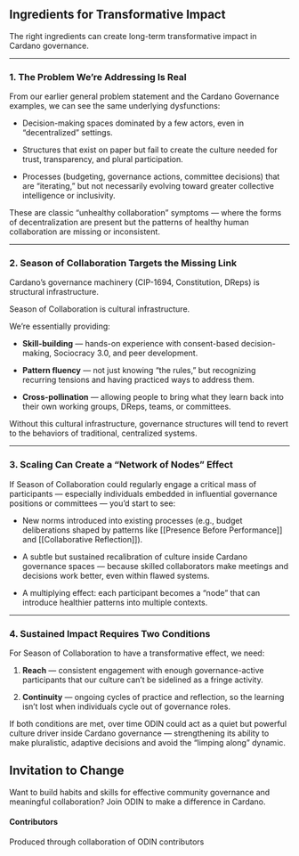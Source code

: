 
## Ingredients for Transformative Impact

The right ingredients can create long-term transformative impact in Cardano governance.  

---

### 1. The Problem We’re Addressing Is Real

From our earlier general problem statement and the Cardano Governance examples, we can see the same underlying dysfunctions:

- Decision-making spaces dominated by a few actors, even in “decentralized” settings.  

- Structures that exist on paper but fail to create the culture needed for trust, transparency, and plural participation.  

- Processes (budgeting, governance actions, committee decisions) that are “iterating,” but not necessarily evolving toward greater collective intelligence or inclusivity.  

These are classic “unhealthy collaboration” symptoms — where the forms of decentralization are present but the patterns of healthy human collaboration are missing or inconsistent.

---

### 2. Season of Collaboration Targets the Missing Link

Cardano’s governance machinery (CIP-1694, Constitution, DReps) is structural infrastructure.  

Season of Collaboration is cultural infrastructure.

We’re essentially providing:

- **Skill-building** — hands-on experience with consent-based decision-making, Sociocracy 3.0, and peer development.  

- **Pattern fluency** — not just knowing “the rules,” but recognizing recurring tensions and having practiced ways to address them.  

- **Cross-pollination** — allowing people to bring what they learn back into their own working groups, DReps, teams, or committees.  

Without this cultural infrastructure, governance structures will tend to revert to the behaviors of traditional, centralized systems.

---

### 3. Scaling Can Create a “Network of Nodes” Effect

If Season of Collaboration could regularly engage a critical mass of participants — especially individuals embedded in influential governance positions or committees — you’d start to see:

- New norms introduced into existing processes (e.g., budget deliberations shaped by patterns like [[Presence Before Performance]] and [[Collaborative Reflection]]).  

- A subtle but sustained recalibration of culture inside Cardano governance spaces — because skilled collaborators make meetings and decisions work better, even within flawed systems.  

- A multiplying effect: each participant becomes a “node” that can introduce healthier patterns into multiple contexts.  

---

### 4. Sustained Impact Requires Two Conditions

For Season of Collaboration to have a transformative effect, we need:

1. **Reach** — consistent engagement with enough governance-active participants that our culture can’t be sidelined as a fringe activity.  

2. **Continuity** — ongoing cycles of practice and reflection, so the learning isn’t lost when individuals cycle out of governance roles.      

If both conditions are met, over time ODIN could act as a quiet but powerful culture driver inside Cardano governance — strengthening its ability to make pluralistic, adaptive decisions and avoid the “limping along” dynamic.

## Invitation to Change

Want to build habits and skills for effective community governance and meaningful collaboration?  Join ODIN to make a difference in Cardano.
#### Contributors
Produced through collaboration of ODIN contributors
